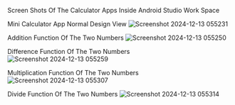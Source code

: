  Screen Shots Of The Calculator Apps Inside Android Studio Work Space

Mini Calculator App Normal Design View
![Screenshot 2024-12-13 055231](https://github.com/user-attachments/assets/8112168c-f883-45bb-8d0b-4f46bfcd2854)

Addition Function Of The Two Numbers
![Screenshot 2024-12-13 055250](https://github.com/user-attachments/assets/6af43b8c-a0a8-4a90-945b-6a9f1e00f7e5)

Difference Function Of The Two Numbers
![Screenshot 2024-12-13 055259](https://github.com/user-attachments/assets/cddf8f38-24d3-48cc-8433-8b1e99af904d)

Multiplication Function Of The Two Numbers
![Screenshot 2024-12-13 055307](https://github.com/user-attachments/assets/b02b701a-c095-493c-b4cf-e9518bfc8909)

Divide Function Of The Two Numbers
![Screenshot 2024-12-13 055314](https://github.com/user-attachments/assets/89b268e1-4ad1-437b-8a50-c717be49f615)
